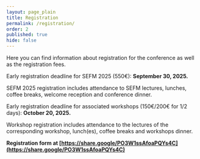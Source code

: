 ```yaml
---
layout: page_plain
title: Registration
permalink: /registration/
order: 2
published: true
hide: false
---
```


Here you can find information about registration for the conference as well as the registration fees.

Early registration deadline for SEFM 2025 (550€): **September 30, 2025.**

SEFM 2025 registration includes attendance to SEFM lectures, lunches, coffee breaks, welcome reception and conference dinner. 

Early registration deadline for associated workshops (150€/200€ for 1/2 days): **October 20, 2025.**

Workshop registration includes attendance to the lectures of the corresponding workshop, lunch(es), coffee breaks and workshops dinner.

**Registration form at [https://share.google/PO3W1ssAfoaPQYs4C](https://share.google/PO3W1ssAfoaPQYs4C)**


 
